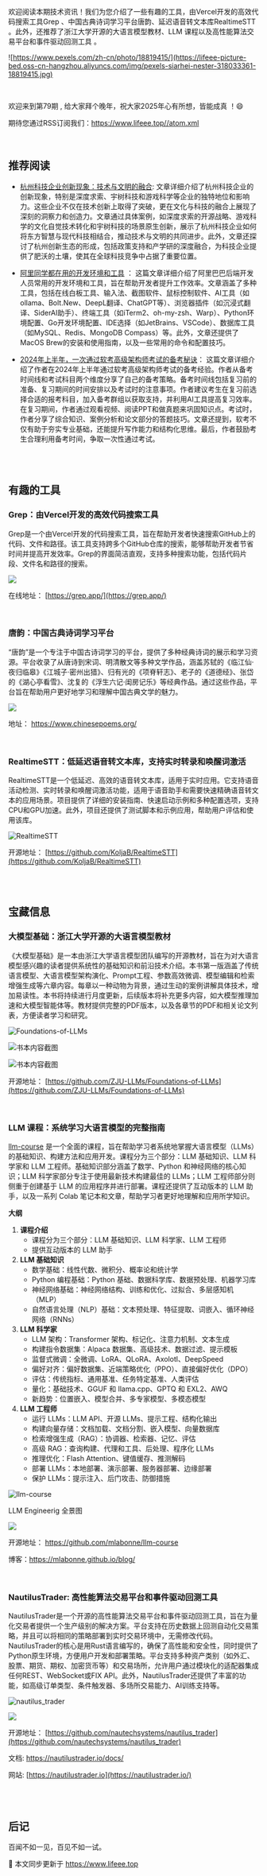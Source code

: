 欢迎阅读本期技术资讯！我们为您介绍了一些有趣的工具，由Vercel开发的高效代码搜索工具Grep 、中国古典诗词学习平台唐韵、延迟语音转文本库RealtimeSTT 。此外，还推荐了浙江大学开源的大语言模型教材、LLM 课程以及高性能算法交易平台和事件驱动回测工具 。

![https://www.pexels.com/zh-cn/photo/18819415/](https://lifeee-picture-bed.oss-cn-hangzhou.aliyuncs.com/img/pexels-siarhei-nester-318033361-18819415.jpg)

<!-- more -->



<br />

欢迎来到第79期 , 给大家拜个晚年，祝大家2025年心有所想，皆能成真 ！😄

期待您通过RSS订阅我们：https://www.lifeee.top//atom.xml

<br />



## 推荐阅读



- [杭州科技企业创新现象：技术与文明的融合](https://www.guancha.cn/haoping/2025_02_07_764337_s.shtml):  文章详细介绍了杭州科技企业的创新现象，特别是深度求索、宇树科技和游戏科学等企业的独特地位和影响力。这些企业不仅在技术创新上取得了突破，更在文化与科技的融合上展现了深刻的洞察力和创造力。文章通过具体案例，如深度求索的开源战略、游戏科学的文化自觉技术转化和宇树科技的场景原生创新，展示了杭州科技企业如何将东方智慧与现代科技相结合，推动技术与文明的共同进步。此外，文章还探讨了杭州创新生态的形成，包括政策支持和产学研的深度融合，为科技企业提供了肥沃的土壤，使其在全球科技竞争中占据了重要位置。

-  [阿里同学都在用的开发环境和工具](https://mp.weixin.qq.com/s/2qgs4JYOJFCmrxHMxtctyA) ： 这篇文章详细介绍了阿里巴巴后端开发人员常用的开发环境和工具，旨在帮助开发者提升工作效率。文章涵盖了多种工具，包括在线白板工具、输入法、截图软件、鼠标控制软件、AI工具（如ollama、Bolt.New、DeepL翻译、ChatGPT等）、浏览器插件（如沉浸式翻译、SiderAI助手）、终端工具（如iTerm2、oh-my-zsh、Warp）、Python环境配置、Go开发环境配置、IDE选择（如JetBrains、VSCode）、数据库工具（如MySQL、Redis、MongoDB Compass）等。此外，文章还提供了MacOS Brew的安装和使用指南，以及一些常用的命令和配置技巧。

- [2024年上半年，一次通过软考高级架构师考试的备考秘诀](https://mp.weixin.qq.com/s/WB0cQQSr7HcfbL4L_6h9BA)： 这篇文章详细介绍了作者在2024年上半年通过软考高级架构师考试的备考经验。作者从备考时间线和考试科目两个维度分享了自己的备考策略。备考时间线包括复习前的准备、复习期间的时间安排以及考试时的注意事项。作者建议考生在复习前选择合适的报考科目，加入备考群组以获取支持，并利用AI工具提高复习效率。在复习期间，作者通过观看视频、阅读PPT和做真题来巩固知识点。考试时，作者分享了综合知识、案例分析和论文部分的答题技巧。文章还提到，软考不仅有助于夯实专业基础，还能提升写作能力和结构化思维。最后，作者鼓励考生合理利用备考时间，争取一次性通过考试。

  


<br />

<br />

## 有趣的工具

### Grep：由Vercel开发的高效代码搜索工具

Grep是一个由Vercel开发的代码搜索工具，旨在帮助开发者快速搜索GitHub上的代码、文件和路径。该工具支持跨多个GitHub仓库的搜索，能够帮助开发者节省时间并提高开发效率。Grep的界面简洁直观，支持多种搜索功能，包括代码片段、文件名和路径的搜索。

![](https://lifeee-picture-bed.oss-cn-hangzhou.aliyuncs.com/img/image-20250207230756498.png)

在线地址： [https://grep.app/](https://grep.app/)

<br />

### 唐韵：中国古典诗词学习平台

“唐韵”是一个专注于中国古诗词学习的平台，提供了多种经典诗词的展示和学习资源。平台收录了从唐诗到宋词、明清散文等多种文学作品，涵盖苏轼的《临江仙·夜归临皋》《江城子·密州出猎》、归有光的《项脊轩志》、老子的《道德经》、张岱的《湖心亭看雪》、沈复的《浮生六记·闺房记乐》等经典作品。通过这些作品，平台旨在帮助用户更好地学习和理解中国古典文学的魅力。

![](https://lifeee-picture-bed.oss-cn-hangzhou.aliyuncs.com/img/image-20250207223759562.png)



地址： https://www.chinesepoems.org/

<br />

###  RealtimeSTT：低延迟语音转文本库，支持实时转录和唤醒词激活

RealtimeSTT是一个低延迟、高效的语音转文本库，适用于实时应用。它支持语音活动检测、实时转录和唤醒词激活功能，适用于语音助手和需要快速精确语音转文本的应用场景。项目提供了详细的安装指南、快速启动示例和多种配置选项，支持CPU和GPU加速。此外，项目还提供了测试脚本和示例应用，帮助用户评估和使用该库。



![RealtimeSTT](https://socialify.git.ci/KoljaB/RealtimeSTT/image?description=1&forks=1&language=1&name=1&owner=1&pulls=1&stargazers=1&theme=Light)

开源地址： [https://github.com/KoljaB/RealtimeSTT](https://github.com/KoljaB/RealtimeSTT)



<br />

<br />



## 宝藏信息

### 大模型基础：浙江大学开源的大语言模型教材

《大模型基础》是一本由浙江大学语言模型团队编写的开源教材，旨在为对大语言模型感兴趣的读者提供系统性的基础知识和前沿技术介绍。本书第一版涵盖了传统语言模型、大语言模型架构演化、Prompt工程、参数高效微调、模型编辑和检索增强生成等六章内容。每章以一种动物为背景，通过生动的案例讲解具体技术，增加易读性。本书将持续进行月度更新，后续版本将补充更多内容，如大模型推理加速和大模型智能体等。教材提供完整的PDF版本，以及各章节的PDF和相关论文列表，方便读者学习和研究。

 ![Foundations-of-LLMs](https://socialify.git.ci/ZJU-LLMs/Foundations-of-LLMs/image?custom_description=%E6%9C%AC%E4%B9%A6%E6%97%A8%E5%9C%A8%E4%B8%BA%E5%AF%B9%E5%A4%A7%E8%AF%AD%E8%A8%80%E6%A8%A1%E5%9E%8B%E6%84%9F%E5%85%B4%E8%B6%A3%E7%9A%84%E8%AF%BB%E8%80%85%E7%B3%BB%E7%BB%9F%E5%9C%B0%E8%AE%B2%E8%A7%A3%E7%9B%B8%E5%85%B3%E5%9F%BA%E7%A1%80%E7%9F%A5%E8%AF%86%E3%80%81%E4%BB%8B%E7%BB%8D%E5%89%8D%E6%B2%BF%E6%8A%80%E6%9C%AF%E3%80%82%E4%BD%9C%E8%80%85%E5%9B%A2%E9%98%9F%E5%B0%86%E8%AE%A4%E7%9C%9F%E5%90%AC%E5%8F%96%E5%BC%80%E6%BA%90%E7%A4%BE%E5%8C%BA%E4%BB%A5%E5%8F%8A%E5%B9%BF%E5%A4%A7%E4%B8%93%E5%AE%B6%E5%AD%A6%E8%80%85%E7%9A%84%E5%BB%BA%E8%AE%AE%EF%BC%8C%E6%8C%81%E7%BB%AD%E8%BF%9B%E8%A1%8C%E6%9C%88%E5%BA%A6%E6%9B%B4%E6%96%B0%EF%BC%8C%E8%87%B4%E5%8A%9B%E6%89%93%E9%80%A0%E6%98%93%E8%AF%BB%E3%80%81%E4%B8%A5%E8%B0%A8%E3%80%81%E6%9C%89%E6%B7%B1%E5%BA%A6%E7%9A%84%E5%A4%A7%E6%A8%A1%E5%9E%8B%E6%95%99%E6%9D%90%E3%80%82%E5%B9%B6%E4%B8%94%EF%BC%8C%E6%9C%AC%E4%B9%A6%E8%BF%98%E5%B0%86%E9%92%88%E5%AF%B9%E6%AF%8F%E7%AB%A0%E5%86%85%E5%AE%B9%E9%85%8D%E5%A4%87%E7%9B%B8%E5%85%B3%E7%9A%84Paper+List%EF%BC%8C%E4%BB%A5%E8%B7%9F%E8%B8%AA%E7%9B%B8%E5%85%B3%E6%8A%80%E6%9C%AF%E7%9A%84%E6%9C%80%E6%96%B0%E8%BF%9B%E5%B1%95%E3%80%82&description=1&font=Rokkitt&forks=1&issues=1&language=1&name=1&owner=1&pulls=1&stargazers=1&theme=Light)

![书本内容截图](https://lifeee-picture-bed.oss-cn-hangzhou.aliyuncs.com/img/image-20250207225510711.png)

![书本内容截图](https://lifeee-picture-bed.oss-cn-hangzhou.aliyuncs.com/img/image-20250207225850723.png)

开源地址：  [https://github.com/ZJU-LLMs/Foundations-of-LLMs](https://github.com/ZJU-LLMs/Foundations-of-LLMs)

 

<br />



### LLM 课程：系统学习大语言模型的完整指南

[llm-course](https://github.com/mlabonne/llm-course) 是一个全面的课程，旨在帮助学习者系统地掌握大语言模型（LLMs）的基础知识、构建方法和应用开发。课程分为三个部分：LLM 基础知识、LLM 科学家和 LLM 工程师。基础知识部分涵盖了数学、Python 和神经网络的核心知识；LLM 科学家部分专注于使用最新技术构建最佳的 LLMs；LLM 工程师部分则侧重于创建基于 LLM 的应用程序并进行部署。课程还提供了互动版本的 LLM 助手，以及一系列 Colab 笔记本和文章，帮助学习者更好地理解和应用所学知识。



**大纲**

1. **课程介绍**
   - 课程分为三个部分：LLM 基础知识、LLM 科学家、LLM 工程师
   - 提供互动版本的 LLM 助手
2. **LLM 基础知识**
   - 数学基础：线性代数、微积分、概率论和统计学
   - Python 编程基础：Python 基础、数据科学库、数据预处理、机器学习库
   - 神经网络基础：神经网络结构、训练和优化、过拟合、多层感知机（MLP）
   - 自然语言处理（NLP）基础：文本预处理、特征提取、词嵌入、循环神经网络（RNNs）
3. **LLM 科学家**
   - LLM 架构：Transformer 架构、标记化、注意力机制、文本生成
   - 构建指令数据集：Alpaca 数据集、高级技术、数据过滤、提示模板
   - 监督式微调：全微调、LoRA、QLoRA、Axolotl、DeepSpeed
   - 偏好对齐：偏好数据集、近端策略优化（PPO）、直接偏好优化（DPO）
   - 评估：传统指标、通用基准、任务特定基准、人类评估
   - 量化：基础技术、GGUF 和 llama.cpp、GPTQ 和 EXL2、AWQ
   - 新趋势：位置嵌入、模型合并、多专家模型、多模态模型
4. **LLM 工程师**
   - 运行 LLMs：LLM API、开源 LLMs、提示工程、结构化输出
   - 构建向量存储：文档加载、文档分割、嵌入模型、向量数据库
   - 检索增强生成（RAG）：协调器、检索器、记忆、评估
   - 高级 RAG：查询构建、代理和工具、后处理、程序化 LLMs
   - 推理优化：Flash Attention、键值缓存、推测解码
   - 部署 LLMs：本地部署、演示部署、服务器部署、边缘部署
   - 保护 LLMs：提示注入、后门攻击、防御措施

![llm-course](https://socialify.git.ci/mlabonne/llm-course/image?description=1&forks=1&issues=1&language=1&name=1&owner=1&pulls=1&stargazers=1&theme=Light)

LLM Engineerig 全景图

![](https://github.com/mlabonne/llm-course/blob/main/img/roadmap_scientist.png)



开源地址：  https://github.com/mlabonne/llm-course

博客：https://mlabonne.github.io/blog/

<br />



### NautilusTrader: 高性能算法交易平台和事件驱动回测工具



NautilusTrader是一个开源的高性能算法交易平台和事件驱动回测工具，旨在为量化交易者提供一个生产级别的解决方案。平台支持在历史数据上回测自动化交易策略，并且可以将相同的策略部署到实时交易环境中，无需修改代码。NautilusTrader的核心是用Rust语言编写的，确保了高性能和安全性，同时提供了Python原生环境，方便用户开发和部署策略。平台支持多种资产类别（如外汇、股票、期货、期权、加密货币等）和交易场所，允许用户通过模块化的适配器集成任何REST、WebSocket或FIX API。此外，NautilusTrader还提供了丰富的功能，如高级订单类型、条件触发器、多场所交易能力、AI训练支持等。

![nautilus_trader](https://socialify.git.ci/nautechsystems/nautilus_trader/image?description=1&forks=1&issues=1&language=1&name=1&owner=1&pulls=1&stargazers=1&theme=Light) 

![](https://lifeee-picture-bed.oss-cn-hangzhou.aliyuncs.com/img/image-20250207231233544.png)

开源地址： [https://github.com/nautechsystems/nautilus_trader](https://github.com/nautechsystems/nautilus_trader)

文档: https://nautilustrader.io/docs/

网站: [https://nautilustrader.io](https://nautilustrader.io/)



 

<br />

<br />

## 后记

百闻不如一见，百见不如一试。

🎉 本文同步更新于  https://www.lifeee.top
